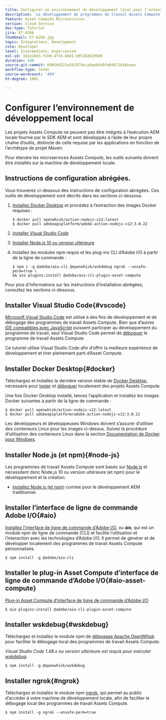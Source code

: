 ```yaml
---
title: Configurer un environnement de développement local pour l’extensibilité Assets Compute
description: 'Le développement de programmes de travail Assets Compute, qui sont des applications JavaScript Node.js, nécessite des outils de développement spécifiques dont AEM n’est pas coutumier : Node.js, divers modules npm, ainsi que Docker Desktop et Microsoft Visual Studio Code.'
feature: Asset Compute Microservices
version: Cloud Service
doc-type: Tutorial
jira: KT-6266
thumbnail: KT-6266.jpg
topic: Integrations, Development
role: Developer
level: Intermediate, Experienced
exl-id: 162e10e5-fcb0-4f16-b6d1-b951826209d9
duration: 140
source-git-commit: 6995b0221e381979aca0aeb540fe04d71b16eaae
workflow-type: tm+mt
source-wordcount: '459'
ht-degree: 100%

---
```


# Configurer l’environnement de développement local

Les projets Assets Compute ne peuvent pas être intégrés à l’exécution AEM locale fournie par le SDK AEM et sont développés à l’aide de leur propre chaîne d’outils, distincte de celle requise par les applications en fonction de l’archétype de projet Maven.

Pour étendre les microservices Assets Compute, les outils suivants doivent être installés sur la machine de développement locale.

## Instructions de configuration abrégées.

Vous trouverez ci-dessous des instructions de configuration abrégées. Ces outils de développement sont décrits dans les sections ci-dessous.

1. [Installez Docker Desktop](https://www.docker.com/products/docker-desktop) et procédez à l’extraction des images Docker requises :

   ```
   $ docker pull openwhisk/action-nodejs-v12:latest
   $ docker pull adobeapiplatform/adobe-action-nodejs-v12:3.0.22
   ```

1. [Installer Visual Studio Code](https://code.visualstudio.com/download)
1. [Installer Node.js 10 ou version ultérieure](../../local-development-environment/development-tools.md#node-js)
1. Installez les modules npm requis et les plug-ins CLI d’Adobe I/O à partir de la ligne de commande :

   ```
   $ npm i -g @adobe/aio-cli @openwhisk/wskdebug ngrok --unsafe-perm=true \
   && aio plugins:install @adobe/aio-cli-plugin-asset-compute
   ```

Pour plus d’informations sur les instructions d’installation abrégées, consultez les sections ci-dessous.

## Installer Visual Studio Code{#vscode}

[Microsoft Visual Studio Code](https://code.visualstudio.com/download) est utilisé à des fins de développement et de débogage des programmes de travail Assets Compute. Bien que d’autres [IDE compatibles avec JavaScript](../../local-development-environment/development-tools.md#set-up-the-development-ide) puissent participer au développement du programme de travail, seul Visual Studio Code permet de [déboguer](../test-debug/debug.md) le programme de travail Assets Compute.

Ce tutoriel utilise Visual Studio Code afin d’offrir la meilleure expérience de développement et tirer pleinement parti d’Asset Compute.

## Installer Docker Desktop{#docker}

Téléchargez et installez la dernière version stable de [Docker Desktop](https://www.docker.com/products/docker-desktop), nécessaire pour [tester](../test-debug/test.md) et [déboguer](../test-debug/debug.md) localement des projets Assets Compute.

Une fois Docker Desktop installé, lancez l’application et installez les images Docker suivantes à partir de la ligne de commande :

```
$ docker pull openwhisk/action-nodejs-v12:latest
$ docker pull adobeapiplatform/adobe-action-nodejs-v12:3.0.22
```

Les développeurs et développeuses Windows doivent s’assurer d’utiliser des conteneurs Linux pour les images ci-dessus. Suivez la procédure d’utilisation des conteneurs Linux dans la section [Documentation de Docker pour Windows](https://docs.docker.com/docker-for-windows/).

## Installer Node.js (et npm){#node-js}

Les programmes de travail Assets Compute sont basés sur [Node.js](https://nodejs.org/) et nécessitent donc Node.js 10 ou version ultérieure (et npm) pour le développement et la création.

+ [Installez Node.js (et npm)](../../local-development-environment/development-tools.md#node-js) comme pour le développement AEM traditionnel.

## Installer l’interface de ligne de commande Adobe I/O{#aio}

[Installez l’interface de ligne de commande d’Adobe I/O](../../local-development-environment/development-tools.md#aio-cli), ou __aio__, qui est un module npm de ligne de commande (CLI) et facilite l’utilisation et l’interaction avec les technologies d’Adobe I/O. Il permet de générer et de développer localement des programmes de travail Assets Compute personnalisés.

```
$ npm install -g @adobe/aio-cli
```

## Installer le plug-in Asset Compute d’interface de ligne de commande d’Adobe I/O{#aio-asset-compute}

[Plug-in Asset Compute d’interface de ligne de commande d’Adobe I/O](https://github.com/adobe/aio-cli-plugin-asset-compute)

```
$ aio plugins:install @adobe/aio-cli-plugin-asset-compute
```

## Installer wskdebug{#wskdebug}

Téléchargez et installez le module npm de [débogage Apache OpenWhisk](https://www.npmjs.com/package/@openwhisk/wskdebug) pour faciliter le débogage local des programmes de travail Assets Compute.

_Visual Studio Code 1.48.x ou version ultérieure est requis pour exécuter [wskdebug](#wskdebug)._

```
$ npm install -g @openwhisk/wskdebug
```

## Installer ngrok{#ngrok}

Téléchargez et installez le module npm [ngrok](https://www.npmjs.com/package/ngrok), qui permet au public d’accéder à votre machine de développement locale, afin de faciliter le débogage local des programmes de travail Assets Compute.

```
$ npm install -g ngrok --unsafe-perm=true
```
